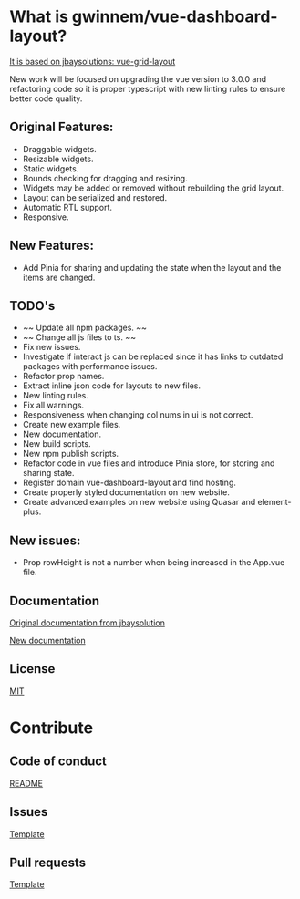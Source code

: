 # What is gwinnem/vue-dashboard-layout?
[It is based on jbaysolutions: vue-grid-layout](https://jbaysolutions.github.io/vue-grid-layout)

New work will be focused on upgrading the vue version to 3.0.0 and refactoring code so it is proper typescript with new linting rules to ensure better code quality.

## Original Features:
* Draggable widgets.
* Resizable widgets.
* Static widgets.
* Bounds checking for dragging and resizing.
* Widgets may be added or removed without rebuilding the grid layout.
* Layout can be serialized and restored.
* Automatic RTL support.
* Responsive.

## New Features:
* Add Pinia for sharing and updating the state when the layout and the items are changed.

## TODO's
* ~~ Update all npm packages. ~~
* ~~ Change all js files to ts. ~~
* Fix new issues.
* Investigate if interact js can be replaced since it has links to outdated packages with performance issues.
* Refactor prop names.
* Extract inline json code for layouts to new files.
* New linting rules.
* Fix all warnings.
* Responsiveness when changing col nums in ui is not correct.
* Create new example files.
* New documentation.
* New build scripts.
* New npm publish scripts.
* Refactor code in vue files and introduce Pinia store, for storing and sharing state.
* Register domain vue-dashboard-layout and find hosting.
* Create properly styled documentation on new website.
* Create advanced examples on new website using Quasar and element-plus.


## New issues:
* Prop rowHeight is not a number when being increased in the App.vue file.


## Documentation
[Original documentation from jbaysolution](https://jbaysolutions.github.io/vue-grid-layout/guide/)

[New documentation](./docs/TOC.md)


## License
[MIT](./LICENSE.md)



# Contribute


## Code of conduct
[README](./CODE_OF_CONDUCT.md)


## Issues
[Template](./.github/ISSUE_TEMPLATE.md)


## Pull requests
[Template](./.github/ISSUE_TEMPLATE.md)
